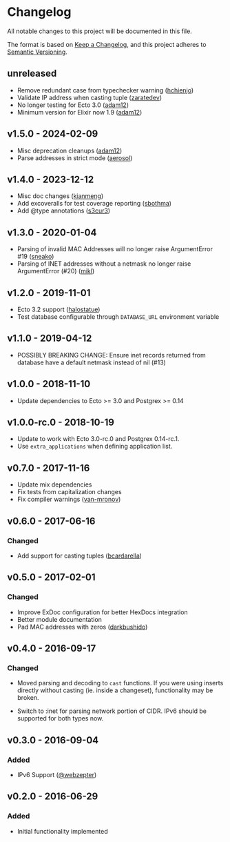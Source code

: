 # Changelog

All notable changes to this project will be documented in this file.

The format is based on [Keep a Changelog](https://keepachangelog.com/en/1.0.0/),
and this project adheres to [Semantic Versioning](https://semver.org/spec/v2.0.0.html).

## unreleased

- Remove redundant case from typechecker warning ([hchienjo](https://github.com/hchienjo))
- Validate IP address when casting tuple ([zaratedev](https://github.com/zaratedev))
- No longer testing for Ecto 3.0 ([adam12](https://github.com/adam12))
- Minimum version for Elixir now 1.9 ([adam12](https://github.com/adam12))

## v1.5.0 - 2024-02-09

- Misc deprecation cleanups ([adam12](https://github.com/adam12))
- Parse addresses in strict mode ([aerosol](https://github.com/aerosol))


## v1.4.0 - 2023-12-12

- Misc doc changes ([kianmeng](https://github.com/kianmeng))
- Add excoveralls for test coverage reporting ([sbothma](https://github.com/sbothma))
- Add @type annotations ([s3cur3](https://github.com/s3cur3))


## v1.3.0 - 2020-01-04

- Parsing of invalid MAC Addresses will no longer raise ArgumentError #19 ([sneako](https://github.com/sneako))
- Parsing of INET addresses without a netmask no longer raise ArgumentError (#20) ([mikl](https://github.com/mikl))


## v1.2.0 - 2019-11-01

- Ecto 3.2 support ([halostatue](https://github.com/halostatue))
- Test database configurable through `DATABASE_URL` environment variable


## v1.1.0 - 2019-04-12

- POSSIBLY BREAKING CHANGE: Ensure inet records returned from database have a default
  netmask instead of nil (#13)


## v1.0.0 - 2018-11-10

- Update dependencies to Ecto >= 3.0 and Postgrex >= 0.14


## v1.0.0-rc.0 - 2018-10-19

- Update to work with Ecto 3.0-rc.0 and Postgrex 0.14-rc.1.
- Use `extra_applications` when defining application list.


## v0.7.0 - 2017-11-16

- Update mix dependencies
- Fix tests from capitalization changes
- Fix compiler warnings ([van-mronov](https://github.com/van-mronov))


## v0.6.0 - 2017-06-16

### Changed
- Add support for casting tuples ([bcardarella](https://github.com/bcardarella))


## v0.5.0 - 2017-02-01

### Changed
- Improve ExDoc configuration for better HexDocs integration
- Better module documentation
- Pad MAC addresses with zeros ([darkbushido](https://github.com/darkbushido))


## v0.4.0 - 2016-09-17

### Changed
- Moved parsing and decoding to `cast` functions. If you were using inserts
  directly without casting (ie. inside a changeset), functionality may be broken.

- Switch to :inet for parsing network portion of CIDR. IPv6 should be supported for
  both types now.


## v0.3.0 - 2016-09-04

### Added
- IPv6 Support ([@webzepter](https://github.com/webzepter))


## v0.2.0 - 2016-06-29

### Added
- Initial functionality implemented
